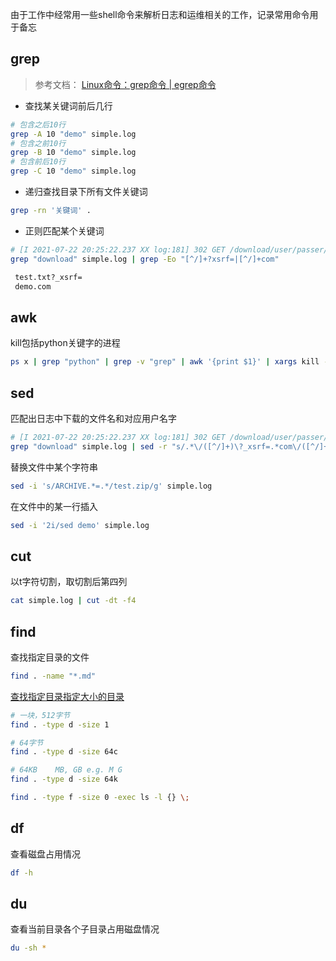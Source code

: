 由于工作中经常用一些shell命令来解析日志和运维相关的工作，记录常用命令用于备忘

## grep

> 参考文档：
> [Linux命令：grep命令 | egrep命令](cnblogs.com/ysuwangqiang/p/11443785.html)

- 查找某关键词前后几行
```bash
# 包含之后10行
grep -A 10 "demo" simple.log
# 包含之前10行
grep -B 10 "demo" simple.log
# 包含前后10行
grep -C 10 "demo" simple.log
```

- 递归查找目录下所有文件关键词

```bash
grep -rn '关键词' .
```

- 正则匹配某个关键词

```bash
# [I 2021-07-22 20:25:22.237 XX log:181] 302 GET /download/user/passer/test.txt?_xsrf=13sja -> https://demo.com/passer/1DF9E2B3S6E4X8A2S0T8L5.txt 
grep "download" simple.log | grep -Eo "[^/]+?xsrf=|[^/]+com"

 test.txt?_xsrf=
 demo.com
```

## awk
kill包括python关键字的进程
```bash
ps x | grep "python" | grep -v "grep" | awk '{print $1}' | xargs kill -9
```

## sed

匹配出日志中下载的文件名和对应用户名字
```bash
# [I 2021-07-22 20:25:22.237 XX log:181] 302 GET /download/user/passer/test.txt?_xsrf=13sja -> https://demo.com/passer/1DF9E2B3S6E4X8A2S0T8L5.txt 
grep "download" simple.log | sed -r "s/.*\/([^/]+)\?_xsrf=.*com\/([^/]+)\/.*/\1,\2/"
```

替换文件中某个字符串
```bash
sed -i 's/ARCHIVE.*=.*/test.zip/g' simple.log
```

在文件中的某一行插入
```bash
sed -i '2i/sed demo' simple.log
```


## cut
以t字符切割，取切割后第四列
```bash
cat simple.log | cut -dt -f4
```

## find
查找指定目录的文件
```bash
find . -name "*.md"
```

[查找指定目录指定大小的目录](https://blog.csdn.net/weixin_33713707/article/details/85933224)

```bash
# 一块，512字节
find . -type d -size 1
```

```bash
# 64字节
find . -type d -size 64c
```

```bash
# 64KB    MB, GB e.g. M G
find . -type d -size 64k
```

```bash
find . -type f -size 0 -exec ls -l {} \;
```

## df

查看磁盘占用情况
```bash
df -h
```

## du

查看当前目录各个子目录占用磁盘情况

```bash
du -sh *
```


